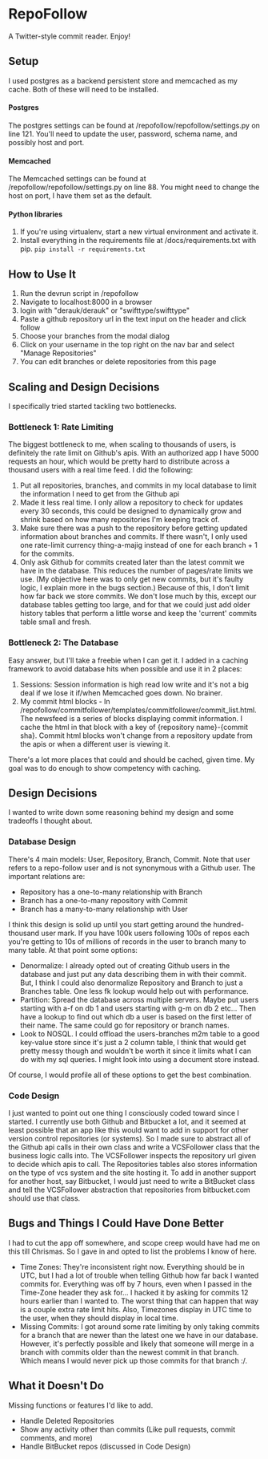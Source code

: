 RepoFollow
=====================

A Twitter-style commit reader. Enjoy!

## Setup
I used postgres as a backend persistent store and memcached as my cache.  Both of these will need to be installed.

#### Postgres
The postgres settings can be found at /repofollow/repofollow/settings.py on line 121. You'll need to update the user, password, schema name, and possibly host and port.

#### Memcached
The Memcached settings can be found at /repofollow/repofollow/settings.py on line 88. You might need to change the host on port, I have them set as the default.

#### Python libraries
1. If you're using virtualenv, start a new virtual environment and activate it.
2. Install everything in the requirements file at /docs/requirements.txt with pip. `pip install -r requirements.txt`

## How to Use It
1. Run the devrun script in /repofollow
2. Navigate to localhost:8000 in a browser
3. login with "derauk/derauk" or "swifttype/swifttype"
4. Paste a github repository url in the text input on the header and click follow
5. Choose your branches from the modal dialog
6. Click on your username in the top right on the nav bar and select "Manage Repositories"
7. You can edit branches or delete repositories from this page

## Scaling and Design Decisions
I specifically tried started tackling two bottlenecks.

### Bottleneck 1: Rate Limiting
The biggest bottleneck to me, when scaling to thousands of users, is definitely the rate limit on Github's apis.  With an authorized app I have 5000 requests an hour, which would be pretty hard to distribute across a thousand users with a real time feed. I did the following:

1. Put all repositories, branches, and commits in my local database to limit the information I need to get from the Github api
2. Made it less real time.  I only allow a repository to check for updates every 30 seconds, this could be designed to dynamically grow and shrink based on how many repositories I'm keeping track of.
3. Make sure there was a push to the repository before getting updated information about branches and commits. If there wasn't, I only used one rate-limit currency thing-a-majig instead of one for each branch + 1 for the commits.
4. Only ask Github for commits created later than the latest commit we have in the database. This reduces the number of pages/rate limits we use. (My objective here was to only get new commits, but it's faulty logic, I explain more in the bugs section.)  Because of this, I don't limit how far back we store commits.  We don't lose much by this, except our database tables getting too large, and for that we could just add older history tables that perform a little worse and keep the 'current' commits table small and fresh.

### Bottleneck 2: The Database
Easy answer, but I'll take a freebie when I can get it. I added in a caching framework to avoid database hits when possible and use it in 2 places:

1. Sessions: Session information is high read low write and it's not a big deal if we lose it if/when Memcached goes down. No brainer.
2. My commit html blocks - In /repofollow/commitfollower/templates/commitfollower/commit_list.html. The newsfeed is a series of blocks displaying commit information. I cache the html in that block with a key of {repository name}-{commit sha}.  Commit html blocks won't change from a repository update from the apis or when a different user is viewing it.

There's a lot more places that could and should be cached, given time. My goal was to do enough to show competency with caching.

## Design Decisions
I wanted to write down some reasoning behind my design and some tradeoffs I thought about. 

### Database Design
There's 4 main models: User, Repository, Branch, Commit.  Note that user refers to a repo-follow user and is not synonymous with a Github user. The important relations are:

* Repository has a one-to-many relationship with Branch
* Branch has a one-to-many repository with Commit
* Branch has a many-to-many relationship with User

I think this design is solid up until you start getting around the hundred-thousand user mark.  If you have 100k users following 100s of repos each you're getting to 10s of millions of records in the user to branch many to many table. At that point some options:

* Denormalize: I already opted out of creating Github users in the database and just put any data describing them in with their commit.  But, I think I could also denormalize Repository and Branch to just a Branches table.  One less fk lookup would help out with performance.
* Partition: Spread the database across multiple servers. Maybe put users starting with a-f on db 1 and users starting with g-m on db 2 etc... Then have a lookup to find out which db a user is based on the first letter of their name.  The same could go for repository or branch names.
* Look to NOSQL.  I could offload the users-branches m2m table to a good key-value store since it's just a 2 column table,  I think that would get pretty messy though and wouldn't be worth it since it limits what I can do with my sql queries.  I might look into using a document store instead.

Of course, I would profile all of these options to get the best combination.

### Code Design
I just wanted to point out one thing I consciously coded toward since I started.  I currently use both Github and Bitbucket a lot, and it seemed at least possible that an app like this would want to add in support for other version control repositories (or systems).  So I made sure to abstract all of the Github api calls in their own class and write a VCSFollower class that the business logic calls into.  The VCSFollower inspects the repository url given to decide which apis to call. The Repositories tables also stores information on the type of vcs system and the site hosting it.  To add in another support for another host, say Bitbucket, I would just need to write a BitBucket class and tell the VCSFollower abstraction that repositories from bitbucket.com should use that class.


## Bugs and Things I Could Have Done Better
I had to cut the app off somewhere, and scope creep would have had me on this till Chrismas. So I gave in and opted to list the problems I know of here.
* Time Zones: They're inconsistent right now.  Everything should be in UTC, but I had a lot of trouble when telling Github how far back I wanted commits for.  Everything was off by 7 hours, even when I passed in the Time-Zone header they ask for...  I hacked it by asking for commits 12 hours earlier than I wanted to.  The worst thing that can happen that way is a couple extra rate limit hits.  Also, Timezones display in UTC time to the user, when they should display in local time.
* Missing Commits: I got around some rate limiting by only taking commits for a branch that are newer than the latest one we have in our database. However, it's perfectly possible and likely that someone will merge in a branch with commits older than the newest commit in that branch.  Which means I would never pick up those commits for that branch :/.

## What it Doesn't Do
Missing functions or features I'd like to add.
* Handle Deleted Repositories
* Show any activity other than commits (Like pull requests, commit comments, and more)
* Handle BitBucket repos (discussed in Code Design)
